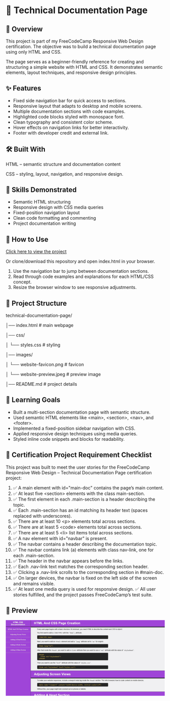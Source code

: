 # 📘 Technical Documentation Page

## 📖 Overview
This project is part of my FreeCodeCamp Responsive Web Design certification.
The objective was to build a technical documentation page using only HTML and CSS.

The page serves as a beginner-friendly reference for creating and structuring a simple website with HTML and CSS. It demonstrates semantic elements, layout techniques, and responsive design principles.

## ✨ Features
- Fixed side navigation bar for quick access to sections.
- Responsive layout that adapts to desktop and mobile screens.
- Multiple documentation sections with code examples.
- Highlighted code blocks styled with monospace font.
- Clean typography and consistent color scheme.
- Hover effects on navigation links for better interactivity.
- Footer with developer credit and external link.

## 🛠️ Built With
HTML – semantic structure and documentation content

CSS – styling, layout, navigation, and responsive design.

## 🧰 Skills Demonstrated
- Semantic HTML structuring
- Responsive design with CSS media queries
- Fixed-position navigation layout
- Clean code formatting and commenting
- Project documentation writing

## 🚀 How to Use
<a href="https://midnight-developer-ts.github.io/technical-documentation-page/">Click here to view the project</a>

Or clone/download this repository and open index.html in your browser.

1. Use the navigation bar to jump between documentation sections.
2. Read through code examples and explanations for each HTML/CSS concept.
3. Resize the browser window to see responsive adjustments.

## 📂 Project Structure
technical-documentation-page/

│── index.html # main webpage

│── css/

│ └── styles.css # styling

│── images/

│ └── website-favicon.png # favicon

│ └── website-preview.jpeg # preview image

│── README.md # project details

## 📌 Learning Goals
- Built a multi-section documentation page with semantic structure.
- Used semantic HTML elements like &lt;main&gt;, &lt;section&gt;, &lt;nav&gt;, and &lt;footer&gt;.
- Implemented a fixed-position sidebar navigation with CSS.
- Applied responsive design techniques using media queries.
- Styled inline code snippets and blocks for readability.

## 🎯 Certification Project Requirement Checklist

This project was built to meet the user stories for the FreeCodeCamp Responsive Web Design – Technical Documentation Page certification project:

1. ✅ A main element with id="main-doc" contains the page’s main content.
2. ✅ At least five &lt;section&gt; elements with the class main-section.
3. ✅ The first element in each .main-section is a header describing the topic.
4. ✅ Each .main-section has an id matching its header text (spaces replaced with underscores).
5. ✅ There are at least 10 &lt;p&gt; elements total across sections.
6. ✅ There are at least 5 &lt;code&gt; elements total across sections.
7. ✅ There are at least 5 &lt;li&gt; list items total across sections.
8. ✅ A nav element with id="navbar" is present.
9. ✅ The navbar contains a header describing the documentation topic.
10. ✅ The navbar contains link (a) elements with class nav-link, one for each .main-section.
11. ✅ The header in the navbar appears before the links.
12. ✅ Each .nav-link text matches the corresponding section header.
13. ✅ Clicking a .nav-link scrolls to the corresponding section in #main-doc.
14. ✅ On larger devices, the navbar is fixed on the left side of the screen and remains visible.
15. ✅ At least one media query is used for responsive design.
✅ All user stories fulfilled, and the project passes FreeCodeCamp’s test suite.

## 📸 Preview
![Technical Documentation Page Screenshot](./images/website-preview.jpeg)